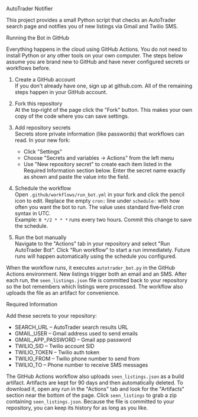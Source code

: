 AutoTrader Notifier

This project provides a small Python script that checks an AutoTrader search page and notifies you of new listings via Gmail and Twilio SMS.

Running the Bot in GitHub

Everything happens in the cloud using GitHub Actions. You do not need to install Python or any other tools on your own computer. The steps below assume you are brand new to GitHub and have never configured secrets or workflows before.

1. Create a GitHub account  
   If you don't already have one, sign up at github.com. All of the remaining steps happen in your GitHub account.

2. Fork this repository  
   At the top‑right of the page click the "Fork" button. This makes your own copy of the code where you can save settings.

3. Add repository secrets  
   Secrets store private information (like passwords) that workflows can read. In your new fork:
   - Click "Settings"
   - Choose "Secrets and variables → Actions" from the left menu
   - Use "New repository secret" to create each item listed in the Required Information section below. Enter the secret name exactly as shown and paste the value into the field.

4. Schedule the workflow  
   Open `.github/workflows/run_bot.yml` in your fork and click the pencil icon to edit. Replace the empty `cron:` line under `schedule:` with how often you want the bot to run. The value uses standard five‑field cron syntax in UTC.  
   Example: `0 */2 * * *` runs every two hours. Commit this change to save the schedule.

5. Run the bot manually  
   Navigate to the "Actions" tab in your repository and select "Run AutoTrader Bot". Click "Run workflow" to start a run immediately. Future runs will happen automatically using the schedule you configured.

When the workflow runs, it executes `autotrader_bot.py` in the GitHub Actions environment. New listings trigger both an email and an SMS. After each run, the `seen_listings.json` file is committed back to your repository so the bot remembers which listings were processed. The workflow also uploads the file as an artifact for convenience.

Required Information

Add these secrets to your repository:
- SEARCH_URL – AutoTrader search results URL  
- GMAIL_USER – Gmail address used to send emails  
- GMAIL_APP_PASSWORD – Gmail app password  
- TWILIO_SID – Twilio account SID  
- TWILIO_TOKEN – Twilio auth token  
- TWILIO_FROM – Twilio phone number to send from  
- TWILIO_TO – Phone number to receive SMS messages  

The GitHub Actions workflow also uploads `seen_listings.json` as a build artifact. Artifacts are kept for 90 days and then automatically deleted. To download it, open any run in the "Actions" tab and look for the "Artifacts" section near the bottom of the page. Click `seen_listings` to grab a zip containing `seen_listings.json`. Because the file is committed to your repository, you can keep its history for as long as you like.
